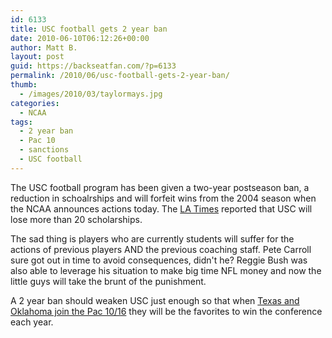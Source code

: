 ```yaml
---
id: 6133
title: USC football gets 2 year ban
date: 2010-06-10T06:12:26+00:00
author: Matt B.
layout: post
guid: https://backseatfan.com/?p=6133
permalink: /2010/06/usc-football-gets-2-year-ban/
thumb:
  - /images/2010/03/taylormays.jpg
categories:
  - NCAA
tags:
  - 2 year ban
  - Pac 10
  - sanctions
  - USC football
---
```


<div class="entry">
  <p>
    The USC football program has been given a two-year postseason ban, a reduction in schoalrships and will forfeit wins from the 2004 season when the NCAA announces actions today. The <a href="https://www.latimes.com/sports/la-sp-usc-20100610,0,7548894.story">LA Times</a> reported that USC will lose more than 20 scholarships.
  </p>

  <p>
    The sad thing is players who are currently students will suffer for the actions of previous players AND the previous coaching staff. Pete Carroll sure got out in time to avoid consequences, didn't he? Reggie Bush was also able to leverage his situation to make big time NFL money and now the little guys will take the brunt of the punishment.
  </p>

  <p>
    A 2 year ban should weaken USC just enough so that when <a href="https://backseatfan.com/index.php/2010/06/big-12-to-be-dissolved-6-teams-leaving-for-pac-10/">Texas and Oklahoma join the Pac 10/16</a> they will be the favorites to win the conference each year.
  </p>
</div>
